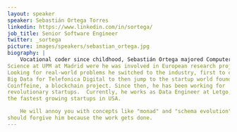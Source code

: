 ```yaml
---
layout: speaker
speaker: Sebastián Ortega Torres
linkedin: https://www.linkedin.com/in/sortega/
job_title: Senior Software Engineer
twitter: _sortega
picture: images/speakers/sebastian_ortega.jpg
biography: |
    Vocational coder since childhood, Sebastián Ortega majored Computer
Science at UPM at Madrid were he was involved in European research projects.
Looking for real-world problems he switched to the industry, first to crunch
Big Data for Telefonica Digital to then jump to the startup world founding
Coinffeine, a blockchain project. Since then, he has been working for
revolutionary startups.  Currently, he works as Data Engineer at Letgo, one of
the fastest growing startups in USA.

    He will annoy you with concepts like "monad" and "schema evolution" but you
should forgive him because the work gets done.
---
```

